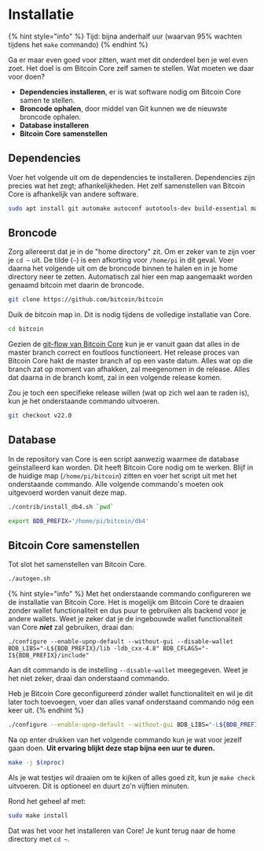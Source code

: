 # Installatie

{% hint style="info" %}
Tijd: bijna anderhalf uur \(waarvan 95% wachten tijdens het `make` commando\)
{% endhint %}

Ga er maar even goed voor zitten, want met dit onderdeel ben je wel even zoet. Het doel is om Bitcoin Core zelf samen te stellen. Wat moeten we daar voor doen?

* **Dependencies installeren**, er is wat software nodig om Bitcoin Core samen te stellen.
* **Broncode ophalen**, door middel van Git kunnen we de nieuwste broncode ophalen.
* **Database installeren**
* **Bitcoin Core samenstellen**

## Dependencies

Voer het volgende uit om de dependencies te installeren. Dependencies zijn precies wat het zegt; afhankelijkheden. Het zelf samenstellen van Bitcoin Core is afhankelijk van andere software.

```bash
sudo apt install git automake autoconf autotools-dev build-essential make pkg-config protobuf-compiler libminiupnpc-dev libprotobuf-dev libdb++-dev libzmq3-dev libsqlite3-dev libboost-thread-dev libboost-test-dev libboost-all-dev libevent-dev libtool libssl-dev libboost-system-dev libboost-filesystem-dev -y
```

## Broncode

Zorg allereerst dat je in de "home directory" zit. Om er zeker van te zijn voer je `cd ~` uit. De tilde \(`~`\) is een afkorting voor `/home/pi` in dit geval. Voer daarna het volgende uit om de broncode binnen te halen en in je home directory neer te zetten. Automatisch zal hier een map aangemaakt worden genaamd bitcoin met daarin de broncode.

```bash
git clone https://github.com/bitcoin/bitcoin
```

Duik de bitcoin map in. Dit is nodig tijdens de volledige installatie van Core.

```bash
cd bitcoin
```

Gezien de [git-flow van Bitcoin Core](https://github.com/bitcoin/bitcoin/blob/master/CONTRIBUTING.md#decision-making-process) kun je er vanuit gaan dat alles in de master branch correct en foutloos functioneert. Het release proces van Bitcoin Core hakt de master branch af op een vaste datum. Alles wat op die branch zat op moment van afhakken, zal meegenomen in de release. Alles dat daarna in de branch komt, zal in een volgende release komen.

Zou je toch een specifieke release willen \(wat op zich wel aan te raden is\), kun je het onderstaande commando uitvoeren.

```bash
git checkout v22.0
```

## Database

In de repository van Core is een script aanwezig waarmee de database geïnstalleerd kan worden. Dit heeft Bitcoin Core nodig om te werken. Blijf in de huidige map \(`/home/pi/bitcoin`\) zitten en voer het script uit met het onderstaande commando. Alle volgende commando's moeten ook uitgevoerd worden vanuit deze map.

```bash
./contrib/install_db4.sh `pwd`
```

```bash
export BDB_PREFIX='/home/pi/bitcoin/db4'
```

## Bitcoin Core samenstellen

Tot slot het samenstellen van Bitcoin Core.

```bash
./autogen.sh
```

{% hint style="info" %}
Met het onderstaande commando configureren we de installatie van Bitcoin Core. Het is mogelijk om Bitcoin Core te draaien zonder wallet functionaliteit en dus puur te gebruiken als backend voor je andere wallets. Weet je zeker dat je de ingebouwde wallet functionaliteit van Core _**niet**_ zal gebruiken, draai dan:

`./configure --enable-upnp-default --without-gui --disable-wallet BDB_LIBS="-L${BDB_PREFIX}/lib -ldb_cxx-4.8" BDB_CFLAGS="-I${BDB_PREFIX}/include"`

Aan dit commando is de instelling `--disable-wallet` meegegeven. Weet je het niet zeker, draai dan onderstaand commando.

Heb je Bitcoin Core geconfigureerd zónder wallet functionaliteit en wil je dit later toch toevoegen, voer dan alles vanaf onderstaand commando nóg een keer uit.
{% endhint %}

```bash
./configure --enable-upnp-default --without-gui BDB_LIBS="-L${BDB_PREFIX}/lib -ldb_cxx-4.8" BDB_CFLAGS="-I${BDB_PREFIX}/include"
```

Na op enter drukken van het volgende commando kun je wat voor jezelf gaan doen. **Uit ervaring blijkt deze stap bijna een uur te duren.**

```bash
make -j $(nproc)
```

Als je wat testjes wil draaien om te kijken of alles goed zit, kun je `make check` uitvoeren. Dit is optioneel en duurt zo'n vijftien minuten.

Rond het geheel af met:

```bash
sudo make install
```

Dat was het voor het installeren van Core! Je kunt terug naar de home directory met `cd ~`.

